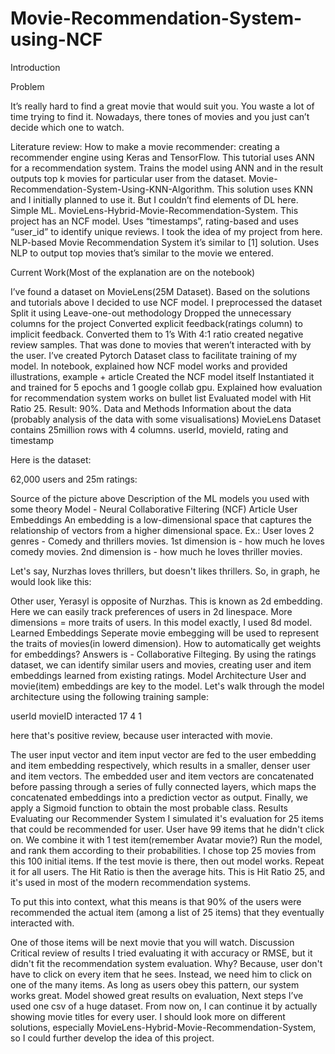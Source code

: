 # Movie-Recommendation-System-using-NCF
Introduction

Problem

It’s really hard to find a great movie that would suit you. You waste a lot of time trying to find it. Nowadays, there tones of movies and you just can’t decide which one to watch.

Literature review:
How to make a movie recommender: creating a recommender engine using Keras and TensorFlow. This tutorial uses ANN for a recommendation system. Trains the model using ANN and in the result outputs top k movies for particular user from the dataset.
Movie-Recommendation-System-Using-KNN-Algorithm. This solution uses KNN and I initially planned to use it. But I couldn’t find elements of DL here. Simple ML.
MovieLens-Hybrid-Movie-Recommendation-System. This project has an NCF model. Uses “timestamps”, rating-based and uses “user_id” to identify unique reviews. I took the idea of my project from here.
NLP-based Movie Recommendation System it’s similar to [1] solution. Uses NLP to output top movies that’s similar to the movie we entered.

Current Work(Most of the explanation are on the notebook)

I’ve found a dataset on MovieLens(25M Dataset). 
Based on the solutions and tutorials above I decided to use NCF model.
I preprocessed the dataset
Split it using Leave-one-out methodology
Dropped the unnecessary columns for the project
Converted explicit feedback(ratings column) to implicit feedback. Converted them to 1’s
With 4:1 ratio created negative review samples. That was done to movies that weren’t interacted with by the user.
I’ve created Pytorch Dataset class to facilitate training of my model.
In notebook, explained how NCF model works and provided illustrations, example + article
Created the NCF model itself
Instantiated it and trained for 5 epochs and 1 google collab gpu.
Explained how evaluation for recommendation system works on bullet list
Evaluated model with Hit Ratio 25. Result: 90%.
Data and Methods
Information about the data (probably analysis of the data with some visualisations)
MovieLens Dataset contains 25million rows with 4 columns. 
userId, movieId, rating and timestamp
 
Here is the dataset:

62,000 users and 25m ratings:

Source of the picture above
Description of the ML models you used with some theory
Model - Neural Collaborative Filtering (NCF)
Article
User Embeddings
An embedding is a low-dimensional space that captures the relationship of vectors from a higher dimensional space.
Ex.: User loves 2 genres - Comedy and thrillers movies.
1st dimension is - how much he loves comedy movies. 2nd dimension is - how much he loves thriller movies.


Let's say, Nurzhas loves thrillers, but doesn't likes thrillers. So, in graph, he would look like this:

Other user, Yerasyl is opposite of Nurzhas.
This is known as 2d embedding. Here we can easily track preferences of users in 2d linespace.
More dimensions = more traits of users. In this model exactly, I used 8d model.
Learned Embeddings
Seperate movie embegging will be used to represent the traits of movies(in lowerd dimension).
How to automatically get weights for embeddings? Answers is - Collaborative Filteging.
By using the ratings dataset, we can identify similar users and movies, creating user and item embeddings learned from existing ratings.
Model Architecture
User and movie(item) embeddings are key to the model.
Let's walk through the model architecture using the following training sample:

userId
movieID
interacted
17
4
1

here that's positive review, because user interacted with movie.

The user input vector and item input vector are fed to the user embedding and item embedding respectively, which results in a smaller, denser user and item vectors.
The embedded user and item vectors are concatenated before passing through a series of fully connected layers, which maps the concatenated embeddings into a prediction vector as output.
Finally, we apply a Sigmoid function to obtain the most probable class.
Results
Evaluating our Recommender System
I simulated it's evaluation for 25 items that could be recommended for user.
User have 99 items that he didn't click on.
We combine it with 1 test item(remember Avatar movie?)
Run the model, and rank them according to their probabilities.
I chose top 25 movies from this 100 initial items. If the test movie is there, then out model works.
Repeat it for all users. The Hit Ratio is then the average hits.
This is Hit Ratio 25, and it's used in most of the modern recommendation systems.

To put this into context, what this means is that 90% of the users were recommended the actual item (among a list of 25 items) that they eventually interacted with.

One of those items will be next movie that  you will watch.
Discussion
Critical review of results 
I tried evaluating it with accuracy or RMSE, but it didn't fit the recommendation system evaluation.
Why? Because, user don't have to click on every item that he sees. Instead, we need him to click on one of the many items. As long as users obey this pattern, our system works great.
Model showed great results on evaluation, 
Next steps
 I’ve used one csv of a huge dataset. From now on, I can continue it by actually showing movie titles for every user. I should look more on different solutions, especially MovieLens-Hybrid-Movie-Recommendation-System, so I could further develop the idea of this project.






